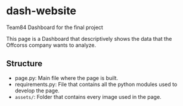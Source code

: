 # dash-website
Team84 Dashboard for the final project

This page is a Dashboard that descriptively shows the data that the Offcorss company wants to analyze.

## Structure
* page.py: Main file where the page is built.
* requirements.py: File that contains all the python modules used to develop the page.
* `assets/`: Folder that contains every image used in the page.

